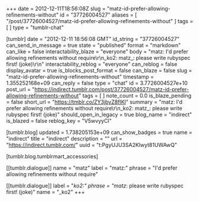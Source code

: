 +++
date = 2012-12-11T18:56:08Z
slug = "matz-id-prefer-allowing-refinements-without"
id = "37726004527"
aliases = [ "/post/37726004527/matz-id-prefer-allowing-refinements-without" ]
tags = [ ]
type = "tumblr-chat"

[tumblr]
date = "2012-12-11 18:56:08 GMT"
id_string = "37726004527"
can_send_in_message = true
state = "published"
format = "markdown"
can_like = false
interactability_blaze = "everyone"
body = "matz: I'd prefer allowing refinements without require\r\n_ko2: matz_: please write rubyspec first! (joke)\r\n"
interactability_reblog = "everyone"
can_reblog = false
display_avatar = true
is_blocks_post_format = false
can_blaze = false
slug = "matz-id-prefer-allowing-refinements-without"
timestamp = 1.355252168e+09
can_reply = false
type = "chat"
id = 3.7726004527e+10
post_url = "https://indirect.tumblr.com/post/37726004527/matz-id-prefer-allowing-refinements-without"
tags = [ ]
note_count = 0.0
is_blaze_pending = false
short_url = "https://tmblr.co/ZY3jbyZ8fIKl"
summary = "matz: I'd prefer allowing refinements without require\r\n_ko2: matz_: please write rubyspec first! (joke)"
should_open_in_legacy = true
blog_name = "indirect"
is_blazed = false
reblog_key = "V5wvyyCI"

[tumblr.blog]
updated = 1.738205153e+09
can_show_badges = true
name = "indirect"
title = "indirect"
description = ""
url = "https://indirect.tumblr.com/"
uuid = "t:PgyUJU3SA2Klwyt81UWAwQ"

[tumblr.blog.tumblrmart_accessories]

[[tumblr.dialogue]]
name = "matz"
label = "matz:"
phrase = "I'd prefer allowing refinements without require"

[[tumblr.dialogue]]
label = "_ko2:"
phrase = "matz_: please write rubyspec first! (joke)"
name = "_ko2"
+++
